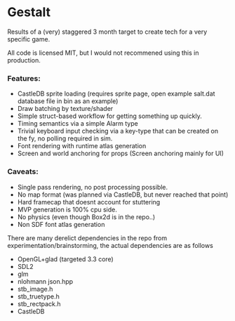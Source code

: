 # Gestalt

Results of a (very) staggered 3 month target to create tech for a very specific game.

All code is licensed MIT, but I would not recommened using this in production.

### Features:
* CastleDB sprite loading (requires sprite page, open example salt.dat database file in bin as an example)
* Draw batching by texture/shader
* Simple struct-based workflow for getting something up quickly.
* Timing semantics via a simple Alarm type
* Trivial keyboard input checking via a key-type that can be created on the fy, no polling required in sim.
* Font rendering with runtime atlas generation
* Screen and world anchoring for props (Screen anchoring mainly for UI)


### Caveats:
* Single pass rendering, no post processing possible.
* No map format (was planned via CastleDB, but never reached that point)
* Hard framecap that doesnt account for stuttering
* MVP generation is 100% cpu side.
* No physics (even though Box2d is in the repo..)
* Non SDF font atlas generation

There are many derelict dependencies in the repo from experimentation/brainstorming, the actual dependencies are as follows

* OpenGL+glad (targeted 3.3 core)
* SDL2
* glm
* nlohmann json.hpp
* stb_image.h
* stb_truetype.h
* stb_rectpack.h
* CastleDB
